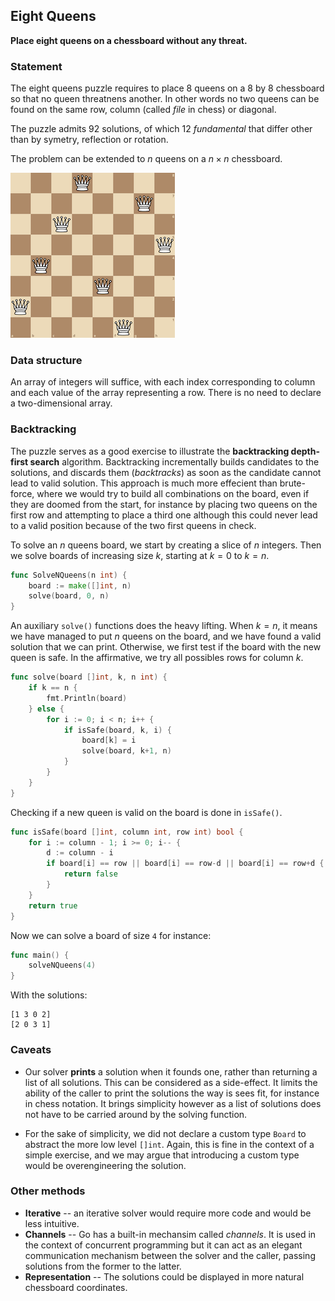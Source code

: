 ## Eight Queens


**Place eight queens on a chessboard without any threat.**

### Statement

The eight queens puzzle requires to place 8 queens on a 8 by 8 chessboard so that no queen threatnens another. In other words no two queens can be found on the same row, column (called _file_ in chess) or diagonal.

The puzzle admits 92 solutions, of which 12 *fundamental* that differ other than by symetry, reflection or rotation.

The problem can be extended to $n$ queens on a $n \times n$ chessboard.

![One solution to the puzzle](content/classic/8queens/8queens.png)

### Data structure

An array of integers will suffice, with each index corresponding to column and each value of the array representing a row. There is no need to declare a two-dimensional array.

### Backtracking

The puzzle serves as a good exercise to illustrate the **backtracking depth-first search** algorithm. Backtracking incrementally builds candidates to the solutions, and discards them (_backtracks_) as soon as the candidate cannot lead to valid solution. This approach is much more effecient than brute-force, where we would try to build all combinations on the board, even if they are doomed from the start, for instance by placing two queens on the first row and attempting to place a third one although this could never lead to a valid position because of the two first queens in check.

To solve an $n$ queens board, we start by creating a slice of $n$ integers. Then we solve boards of increasing size $k$, starting at $k=0$ to $k=n$.

```go
func SolveNQueens(n int) {
	board := make([]int, n)
	solve(board, 0, n)
}
```

An auxiliary `solve()` functions does the heavy lifting. When $k=n$, it means we have managed to put $n$ queens on the board, and we have found a valid solution that we can print. Otherwise, we first test if the board with the new queen is safe. In the affirmative, we try all possibles rows for column $k$.

```go
func solve(board []int, k, n int) {
	if k == n {
		fmt.Println(board)
	} else {
		for i := 0; i < n; i++ {
			if isSafe(board, k, i) {
				board[k] = i
				solve(board, k+1, n)
			}
		}
	}
}
```

Checking if a new queen is valid on the board is done in `isSafe()`.

```go
func isSafe(board []int, column int, row int) bool {
	for i := column - 1; i >= 0; i-- {
		d := column - i
		if board[i] == row || board[i] == row-d || board[i] == row+d {
			return false
		}
	}
	return true
}
```

Now we can solve a board of size `4` for instance:

```go
func main() {
	solveNQueens(4)
}
```

With the solutions:

```
[1 3 0 2]
[2 0 3 1]
```

### Caveats

- Our solver **prints** a solution when it founds one, rather than returning a list of all solutions. This can be considered as a side-effect. It limits the ability of the caller to print the solutions the way is sees fit, for instance in chess notation. It brings simplicity however as a list of solutions does not have to be carried around by the solving function.

- For the sake of simplicity, we did not declare a custom type `Board` to abstract the more low level `[]int`. Again, this is fine in the context of a simple exercise, and we may argue that introducing a custom type would be overengineering the solution.

### Other methods

- **Iterative** -- an iterative solver would require more code and would be less intuitive.
- **Channels** -- Go has a built-in mechansim called *channels*. It is used in the context of concurrent programming but it can act as an elegant communication mechanism between the solver and the caller, passing solutions from the former to the latter.
- **Representation** -- The solutions could be displayed in more natural chessboard coordinates.
